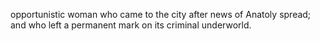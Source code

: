 opportunistic woman who came to the city after news of Anatoly spread; and who left a permanent mark on its criminal underworld.
